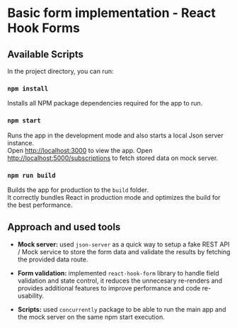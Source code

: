 # Basic form implementation - React Hook Forms

## Available Scripts

In the project directory, you can run:

### `npm install`

Installs all NPM package dependencies required for the app to run.

### `npm start`

Runs the app in the development mode and also starts a local Json server instance.\
Open [http://localhost:3000](http://localhost:3000) to view the app.
Open [http://localhost:5000/subscriptions](http://localhost:5000/subscriptions) to fetch stored data on mock server.

### `npm run build`

Builds the app for production to the `build` folder.\
It correctly bundles React in production mode and optimizes the build for the best performance.

## Approach and used tools

- **Mock server:** used `json-server` as a quick way to setup a fake REST API / Mock service to store the form data and validate the results by fetching the provided data route.

- **Form validation:** implemented `react-hook-form` library to handle field validation and state control, it reduces the unnecesary re-renders and provides additional features to improve performance and code re-usability.

- **Scripts:** used `concurrently` package to be able to run the main app and the mock server on the same npm start execution.
